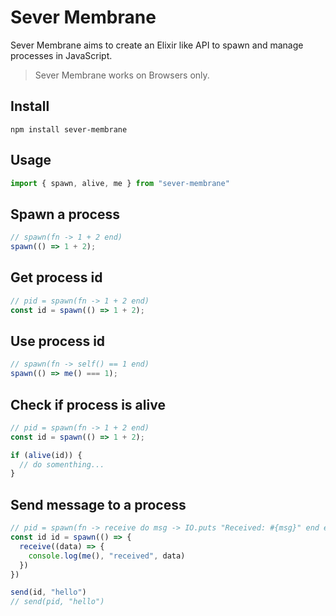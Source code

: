 # Sever Membrane

Sever Membrane aims to create an Elixir like API to spawn and manage processes in JavaScript.

> Sever Membrane works on Browsers only.

## Install

```shell
npm install sever-membrane
```

## Usage


```js
import { spawn, alive, me } from "sever-membrane"
```

## Spawn a process

```js
// spawn(fn -> 1 + 2 end)
spawn(() => 1 + 2);
```

## Get process id

```js
// pid = spawn(fn -> 1 + 2 end)
const id = spawn(() => 1 + 2);
```

## Use process id

```js
// spawn(fn -> self() == 1 end)
spawn(() => me() === 1);
```

## Check if process is alive

```js
// pid = spawn(fn -> 1 + 2 end)
const id = spawn(() => 1 + 2);

if (alive(id)) {
  // do somenthing...
}
```

## Send message to a process
```js
// pid = spawn(fn -> receive do msg -> IO.puts "Received: #{msg}" end end)
const id id = spawn(() => {
  receive((data) => {
    console.log(me(), "received", data)
  })
})

send(id, "hello")
// send(pid, "hello")
```
